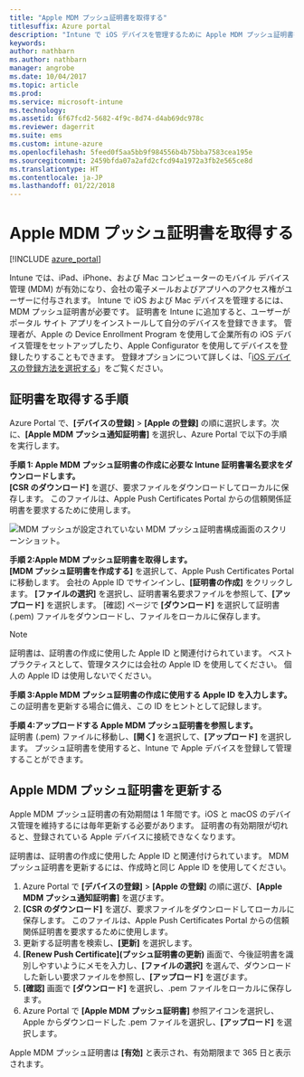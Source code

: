 ```yaml
---
title: "Apple MDM プッシュ証明書を取得する"
titlesuffix: Azure portal
description: "Intune で iOS デバイスを管理するために Apple MDM プッシュ証明書を取得する手順について説明します。\""
keywords: 
author: nathbarn
ms.author: nathbarn
manager: angrobe
ms.date: 10/04/2017
ms.topic: article
ms.prod: 
ms.service: microsoft-intune
ms.technology: 
ms.assetid: 6f67fcd2-5682-4f9c-8d74-d4ab69dc978c
ms.reviewer: dagerrit
ms.suite: ems
ms.custom: intune-azure
ms.openlocfilehash: 5feed0f5aa5bb9f984556b4b75bba7583cea195e
ms.sourcegitcommit: 2459bfda07a2afd2cfcd94a1972a3fb2e565ce8d
ms.translationtype: HT
ms.contentlocale: ja-JP
ms.lasthandoff: 01/22/2018
---
```

# <a name="get-an-apple-mdm-push-certificate"></a>Apple MDM プッシュ証明書を取得する

[!INCLUDE [azure_portal](./includes/azure_portal.md)]

Intune では、iPad、iPhone、および Mac コンピューターのモバイル デバイス管理 (MDM) が有効になり、会社の電子メールおよびアプリへのアクセス権がユーザーに付与されます。 Intune で iOS および Mac デバイスを管理するには、MDM プッシュ証明書が必要です。 証明書を Intune に追加すると、ユーザーがポータル サイト アプリをインストールして自分のデバイスを登録できます。 管理者が、Apple の Device Enrollment Program を使用して企業所有の iOS デバイス管理をセットアップしたり、Apple Configurator を使用してデバイスを登録したりすることもできます。 登録オプションについて詳しくは、「[iOS デバイスの登録方法を選択する](enrollment-method-choose-ios.md)」をご覧ください。

## <a name="steps-to-get-your-certificate"></a>証明書を取得する手順
Azure Portal で、**[デバイスの登録]**  >  **[Apple の登録]** の順に選択します。次に、**[Apple MDM プッシュ通知証明書]** を選択し、Azure Portal で以下の手順を実行します。

**手順 1: Apple MDM プッシュ証明書の作成に必要な Intune 証明書署名要求をダウンロードします。**<br>
**[CSR のダウンロード]** を選び、要求ファイルをダウンロードしてローカルに保存します。 このファイルは、Apple Push Certificates Portal からの信頼関係証明書を要求するために使用します。

  ![MDM プッシュが設定されていない MDM プッシュ証明書構成画面のスクリーンショット。](./media/create-mdm-push-certificate.png)

**手順 2:Apple MDM プッシュ証明書を取得します。**<br>
**[MDM プッシュ証明書を作成する]** を選択して、Apple Push Certificates Portal に移動します。 会社の Apple ID でサインインし、**[証明書の作成]** をクリックします。 **[ファイルの選択]**  を選択し、証明書署名要求ファイルを参照して、**[アップロード]** を選択します。 [確認] ページで **[ダウンロード]** を選択して証明書 (.pem) ファイルをダウンロードし、ファイルをローカルに保存します。

> [!NOTE]
> 証明書は、証明書の作成に使用した Apple ID と関連付けられています。 ベスト プラクティスとして、管理タスクには会社の Apple ID を使用してください。 個人の Apple ID は使用しないでください。

**手順 3:Apple MDM プッシュ証明書の作成に使用する Apple ID を入力します。**<br>
この証明書を更新する場合に備え、この ID をヒントとして記録します。

**手順 4:アップロードする Apple MDM プッシュ証明書を参照します。**<br>
証明書 (.pem) ファイルに移動し、**[開く]** を選択して、**[アップロード]** を選択します。 プッシュ証明書を使用すると、Intune で Apple デバイスを登録して管理することができます。

## <a name="renew-apple-mdm-push-certificate"></a>Apple MDM プッシュ証明書を更新する
Apple MDM プッシュ証明書の有効期間は 1 年間です。iOS と macOS のデバイス管理を維持するには毎年更新する必要があります。 証明書の有効期限が切れると、登録されている Apple デバイスに接続できなくなります。

証明書は、証明書の作成に使用した Apple ID と関連付けられています。 MDM プッシュ証明書を更新するには、作成時と同じ Apple ID を使用してください。

1. Azure Portal で **[デバイスの登録]** > **[Apple の登録]** の順に選び、**[Apple MDM プッシュ通知証明書]** を選びます。
2. **[CSR のダウンロード]** を選び、要求ファイルをダウンロードしてローカルに保存します。 このファイルは、Apple Push Certificates Portal からの信頼関係証明書を要求するために使用します。
3. 更新する証明書を検索し、**[更新]** を選択します。
4. **[Renew Push Certificate]\(プッシュ証明書の更新\)** 画面で、今後証明書を識別しやすいようにメモを入力し、**[ファイルの選択]** を選んで、ダウンロードした新しい要求ファイルを参照し、**[アップロード]** を選びます。
5. **[確認]** 画面で **[ダウンロード]** を選択し、.pem ファイルをローカルに保存します。
6. Azure Portal で **[Apple MDM プッシュ証明書]** 参照アイコンを選択し、Apple からダウンロードした .pem ファイルを選択し、**[アップロード]** を選択します。

Apple MDM プッシュ証明書は **[有効]** と表示され、有効期限まで 365 日と表示されます。
